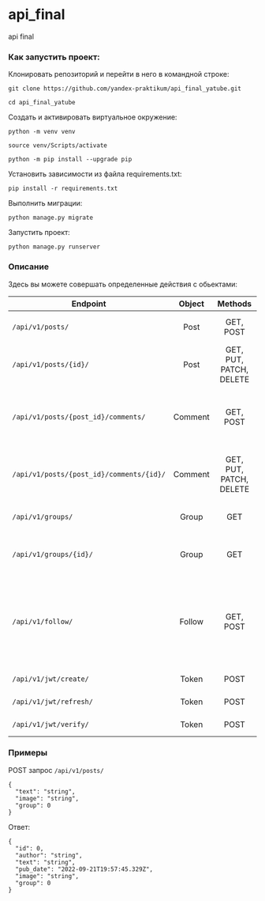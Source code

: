 # api_final
api final

### Как запустить проект:

Клонировать репозиторий и перейти в него в командной строке:

```
git clone https://github.com/yandex-praktikum/api_final_yatube.git
```

```
cd api_final_yatube
```

Cоздать и активировать виртуальное окружение:

```
python -m venv venv
```

```
source venv/Scripts/activate
```

```
python -m pip install --upgrade pip
```

Установить зависимости из файла requirements.txt:

```
pip install -r requirements.txt
```

Выполнить миграции:

```
python manage.py migrate
```

Запустить проект:

```
python manage.py runserver
```

### Описание

Здесь вы можете совершать определенные действия с обьектами:

| Endpoint | Object | Methods | Description |
| --- | :---: | :---: | --- |
| `/api/v1/posts/` | Post | GET, POST | Получаем все посты или создаем пост. |
| `/api/v1/posts/{id}/` | Post | GET, PUT, PATCH, DELETE | Получаем, редактируем, заменяем, удаляем пост. |
| `/api/v1/posts/{post_id}/comments/` | Comment | GET, POST | Получаем все комментарии конкретного поста или создаем комментарий. |
| `/api/v1/posts/{post_id}/comments/{id}/` | Comment | GET, PUT, PATCH, DELETE | Получаем, редактируем, заменяем, удаляем комментарий. |
| `/api/v1/groups/` | Group | GET | Получаем все группы (только чтение). |
| `/api/v1/groups/{id}/` | Group | GET | Получаем данные группы (только чтение). |
| `/api/v1/follow/` | Follow | GET, POST | Получаем все подписки пользователя, сделавшего GET запрос, или подписываемся на другого пользователя. |
| `/api/v1/jwt/create/` | Token | POST | Получаем токен. |
| `/api/v1/jwt/refresh/` | Token | POST | Обновляем токен. |
| `/api/v1/jwt/verify/` | Token | POST | Проверяем токен. |

### Примеры

POST запрос `/api/v1/posts/`
```
{
  "text": "string",
  "image": "string",
  "group": 0
}
```
Ответ:
```
{
  "id": 0,
  "author": "string",
  "text": "string",
  "pub_date": "2022-09-21T19:57:45.329Z",
  "image": "string",
  "group": 0
}
```

